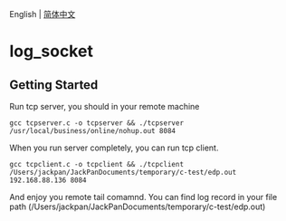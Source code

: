 English | [简体中文](README_ch.md)

# log_socket

##  Getting Started
Run tcp server, you should in your remote machine
```
gcc tcpserver.c -o tcpserver && ./tcpserver  /usr/local/business/online/nohup.out 8084
```

When you run server completely, you can run tcp client. 
```
gcc tcpclient.c -o tcpclient && ./tcpclient /Users/jackpan/JackPanDocuments/temporary/c-test/edp.out 192.168.88.136 8084
```
And enjoy you remote tail comamnd. You can find log record in your file path (/Users/jackpan/JackPanDocuments/temporary/c-test/edp.out)

